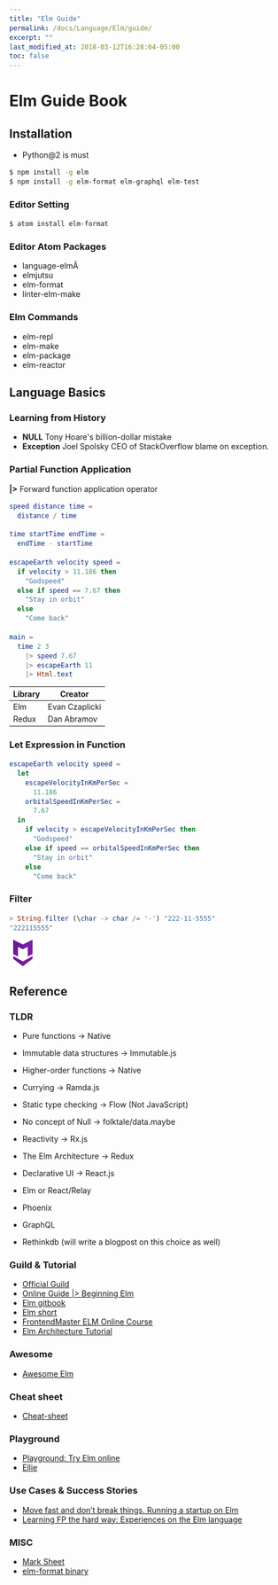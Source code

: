 ```yaml
---
title: "Elm Guide"
permalink: /docs/Language/Elm/guide/
excerpt: ""
last_modified_at: 2018-03-12T16:28:04-05:00
toc: false
---
```


# Elm Guide Book

## Installation

-   Python@2 is must

```bash
$ npm install -g elm
$ npm install -g elm-format elm-graphql elm-test
```

### Editor Setting

```bash
$ atom install elm-format
```

### Editor Atom Packages

- language-elmÂ
- elmjutsu
- elm-format
- linter-elm-make

### Elm Commands

-   elm-repl
-   elm-make
-   elm-package
-   elm-reactor

## Language Basics

### Learning from History

- **NULL** Tony Hoare's billion-dollar mistake
- **Exception** Joel Spolsky CEO of StackOverflow blame on exception.

### Partial Function Application

**|>** Forward function application operator

```elm
speed distance time =
  distance / time

time startTime endTime =
  endTime - startTime

escapeEarth velocity speed =
  if velocity > 11.186 then
    "Godspeed"
  else if speed == 7.67 then
    "Stay in orbit"
  else
    "Come back"

main =
  time 2 3
    |> speed 7.67
    |> escapeEarth 11
    |> Html.text
```

| Library | Creator        |
| ------- | -------------- |
| Elm     | Evan Czaplicki |
| Redux   | Dan Abramov    |

### Let Expression in Function

```elm
escapeEarth velocity speed =
  let
    escapeVelocityInKmPerSec =
      11.186
    orbitalSpeedInKmPerSec =
      7.67
  in
    if velocity > escapeVelocityInKmPerSec then
      "Godspeed"
    else if speed == orbitalSpeedInKmPerSec then
      "Stay in orbit"
    else
      "Come back"
```

### Filter

```elm
> String.filter (\char -> char /= '-') "222-11-5555"
"222115555"
```

![alt text][logo]

[logo]: https://github.com/adam-p/markdown-here/raw/master/src/common/images/icon48.png "Logo Title Text 2"

## Reference

### TLDR

-   Pure functions -> Native
-   Immutable data structures -> Immutable.js
-   Higher-order functions -> Native
-   Currying -> Ramda.js
-   Static type checking -> Flow (Not JavaScript)
-   No concept of Null -> folktale/data.maybe
-   Reactivity -> Rx.js
-   The Elm Architecture -> Redux
-   Declarative UI -> React.js


-   Elm or React/Relay
-   Phoenix
-   GraphQL
-   Rethinkdb (will write a blogpost on this choice as well)

### Guild & Tutorial

-   [Official Guild](https://guide.elm-lang.org/)
-   [Online Guide |> Beginning Elm](http://elmprogramming.com/)
-   [Elm gitbook](https://www.gitbook.com/book/widged/gb-elm-language/details)
-   [Elm short](https://medium.com/elm-shorts)
-   [FrontendMaster ELM Online Course](https://frontendmasters.com/courses/elm/)
-   [Elm Architecture Tutorial ](https://github.com/pawanpoudel/elm-architecture-tutorial)

### Awesome

-   [Awesome Elm](https://github.com/isRuslan/awesome-elm)

### Cheat sheet

-   [Cheat-sheet](https://github.com/izdi/elm-cheat-sheet)

### Playground

-   [Playground: Try Elm online](http://elm-lang.org/try)
-   [Ellie](https://ellie-app.com/new)

### Use Cases & Success Stories

-   [Move fast and don’t break things. Running a startup on Elm](https://medium.com/the-ahead-story/move-fast-and-dont-break-things-running-a-startup-on-elm-b5491082fe8b)
-   [Learning FP the hard way: Experiences on the Elm language](https://gist.github.com/ohanhi/0d3d83cf3f0d7bbea9db)

### MISC

-   [Mark Sheet](https://marksheet.io/)
-   [elm-format binary](https://github.com/avh4/elm-format/releases/download/0.7.0-exp/elm-format-0.18-0.7.0-exp-win-i386.zip)
